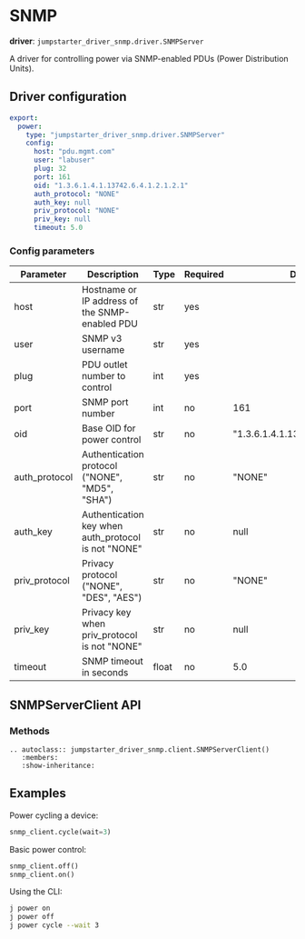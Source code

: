 # SNMP

**driver**: `jumpstarter_driver_snmp.driver.SNMPServer`

A driver for controlling power via SNMP-enabled PDUs (Power Distribution Units).

## Driver configuration
```yaml
export:
  power:
    type: "jumpstarter_driver_snmp.driver.SNMPServer"
    config:
      host: "pdu.mgmt.com"
      user: "labuser"
      plug: 32
      port: 161
      oid: "1.3.6.1.4.1.13742.6.4.1.2.1.2.1"
      auth_protocol: "NONE"
      auth_key: null
      priv_protocol: "NONE"
      priv_key: null
      timeout: 5.0
```

### Config parameters

| Parameter | Description | Type | Required | Default |
|-----------|-------------|------|----------|---------|
| host | Hostname or IP address of the SNMP-enabled PDU | str | yes | |
| user | SNMP v3 username | str | yes | |
| plug | PDU outlet number to control | int | yes | |
| port | SNMP port number | int | no | 161 |
| oid | Base OID for power control | str | no | "1.3.6.1.4.1.13742.6.4.1.2.1.2.1" |
| auth_protocol | Authentication protocol ("NONE", "MD5", "SHA") | str | no | "NONE" |
| auth_key | Authentication key when auth_protocol is not "NONE" | str | no | null |
| priv_protocol | Privacy protocol ("NONE", "DES", "AES") | str | no | "NONE" |
| priv_key | Privacy key when priv_protocol is not "NONE" | str | no | null |
| timeout | SNMP timeout in seconds | float | no | 5.0 |

## SNMPServerClient API

### Methods

```{eval-rst}
.. autoclass:: jumpstarter_driver_snmp.client.SNMPServerClient()
   :members:
   :show-inheritance:
```

## Examples

Power cycling a device:
```python
snmp_client.cycle(wait=3)
```

Basic power control:
```python
snmp_client.off()
snmp_client.on()
```

Using the CLI:
```bash
j power on
j power off
j power cycle --wait 3
